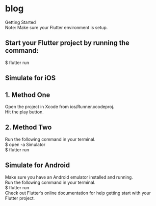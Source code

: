 # blog <br/>

Getting Started <br/>
Note: Make sure your Flutter environment is setup.<br/>


## Start your Flutter project by running the command: <br/>
$ flutter run <br/>
## Simulate for iOS <br/>
## 1. Method One<br/>
Open the project in Xcode from ios/Runner.xcodeproj.<br/>
Hit the play button.<br/>
## 2. Method Two<br/>
Run the following command in your terminal.<br/>
$ open -a Simulator<br/>
$ flutter run<br/>
## Simulate for Android<br/>
Make sure you have an Android emulator installed and running.<br/>
Run the following command in your terminal.<br/>
$ flutter run<br/>
Check out Flutter’s online documentation for help getting start with your Flutter project.<br/>


